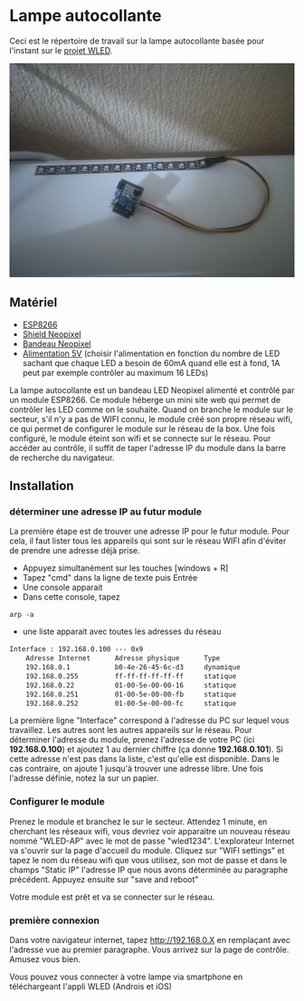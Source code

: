 # Lampe autocollante
Ceci est le répertoire de travail sur la lampe autocollante basée pour l'instant sur le [projet WLED](https://github.com/Aircoookie/WLED).

![alt text](https://github.com/ThotAlion/lampe-autocollante/raw/master/IMG_20200913_102709.jpg)

## Matériel

- [ESP8266](https://fr.aliexpress.com/item/33018645469.html?spm=a2g0w.search0302.3.37.732a40966f5qsy&ws_ab_test=searchweb0_0,searchweb201602_0,searchweb201603_0,ppcSwitch_0&algo_pvid=a749a424-0d00-4edc-b6e5-f7088eb65d1d&algo_expid=a749a424-0d00-4edc-b6e5-f7088eb65d1d-5)
- [Shield Neopixel](https://fr.aliexpress.com/item/32893389334.html?spm=a2g0o.detail.1000060.3.57587360zXjthO&gps-id=pcDetailBottomMoreThisSeller&scm=1007.13339.169870.0&scm_id=1007.13339.169870.0&scm-url=1007.13339.169870.0&pvid=6f3d81ff-2825-45ea-9e79-d6e2e9d8621b&_t=gps-id:pcDetailBottomMoreThisSeller,scm-url:1007.13339.169870.0,pvid:6f3d81ff-2825-45ea-9e79-d6e2e9d8621b,tpp_buckets:668%230%23131923%2398_668%23808%233772%2347_668%23888%233325%231_668%232846%238113%23622_668%232717%237566%23825_668%231000022185%231000066059%230_668%233468%2315608%23159)
- [Bandeau Neopixel](https://fr.aliexpress.com/item/32682015405.html?spm=a2g0o.productlist.0.0.5a3a4d1bF2Kfdi&algo_pvid=9974e75d-0c06-4ced-bee2-57134684c338&algo_expid=9974e75d-0c06-4ced-bee2-57134684c338-0&btsid=0b0a0ae215999883340953433eb612&ws_ab_test=searchweb0_0,searchweb201602_,searchweb201603_)
- [Alimentation 5V](https://fr.aliexpress.com/item/32916357952.html?spm=a2g0o.productlist.0.0.65eb190bpylV7p&algo_pvid=8b9f953c-4532-4622-be26-225b96bf5906&algo_expid=8b9f953c-4532-4622-be26-225b96bf5906-6&btsid=0b0a0ae215999883654585217eb612&ws_ab_test=searchweb0_0,searchweb201602_,searchweb201603_) (choisir l'alimentation en fonction du nombre de LED sachant que chaque LED a besoin de 60mA quand elle est à fond, 1A peut par exemple contrôler au maximum 16 LEDs)

La lampe autocollante est un bandeau LED Neopixel alimenté et contrôlé par un module ESP8266. Ce module héberge un mini site web qui permet de contrôler les LED comme on le souhaite.
Quand on branche le module sur le secteur, s'il n'y a pas de WIFI connu, le module créé son propre réseau wifi, ce qui permet de configurer le module sur le réseau de la box. Une fois configuré, le module éteint son wifi et se connecte sur le réseau. Pour accéder au contrôle, il suffit de taper l'adresse IP du module dans la barre de recherche du navigateur.

## Installation

### déterminer une adresse IP au futur module

La première étape est de trouver une adresse IP pour le futur module. Pour cela, il faut lister tous les appareils qui sont sur le réseau WIFI afin d'éviter de prendre une adresse déjà prise.

- Appuyez simultanément sur les touches [windows + R]
- Tapez "cmd" dans la ligne de texte puis Entrée
- Une console apparait
- Dans cette console, tapez 
  
```
arp -a
```

- une liste apparait avec toutes les adresses du réseau
```
Interface : 192.168.0.100 --- 0x9
    Adresse Internet      Adresse physique      Type
    192.168.0.1           b0-4e-26-45-6c-d3     dynamique
    192.168.0.255         ff-ff-ff-ff-ff-ff     statique
    192.168.0.22          01-00-5e-00-00-16     statique
    192.168.0.251         01-00-5e-00-00-fb     statique
    192.168.0.252         01-00-5e-00-00-fc     statique
```
La première ligne "Interface" correspond à l'adresse du PC sur lequel vous travaillez. Les autres sont les autres appareils sur le réseau.
Pour déterminer l'adresse du module, prenez l'adresse de votre PC (ici **192.168.0.100**) et ajoutez 1 au dernier chiffre (ça donne **192.168.0.101**). Si cette adresse n'est pas dans la liste, c'est qu'elle est disponible. Dans le cas contraire, on ajoute 1 jusqu'à trouver une adresse libre.
Une fois l'adresse définie, notez la sur un papier.

### Configurer le module

Prenez le module et branchez le sur le secteur. Attendez 1 minute, en cherchant les réseaux wifi, vous devriez voir apparaitre un nouveau réseau nommé "WLED-AP" avec le mot de passe "wled1234". L'explorateur Internet va s'ouvrir sur la page d'accueil du module. Cliquez sur "WIFI settings" et tapez le nom du réseau wifi que vous utilisez, son mot de passe et dans le champs "Static IP" l'adresse IP que nous avons déterminée au paragraphe précédent.
Appuyez ensuite sur "save and reboot"

Votre module est prêt et va se connecter sur le réseau.

### première connexion

Dans votre navigateur internet, tapez http://192.168.0.X en remplaçant avec l'adresse vue au premier paragraphe. Vous arrivez sur la page de contrôle. Amusez vous bien.

Vous pouvez vous connecter à votre lampe via smartphone en téléchargeant l'appli WLED (Androis et iOS)
